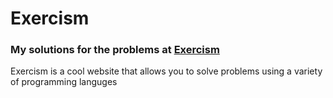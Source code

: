 # Exercism

### My solutions for the problems at [Exercism](https://exercism.org)

Exercism is a cool website that allows you to solve problems using a variety of programming languges